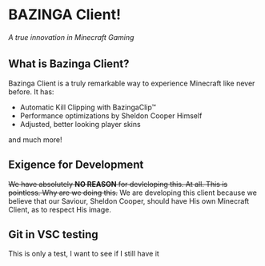 # BAZINGA Client!
###### A true innovation in Minecraft Gaming

## What is Bazinga Client?
  Bazinga Client is a truly remarkable way to experience Minecraft like never before. It has:
  - Automatic Kill Clipping with BazingaClip™ 
  - Performance optimizations by Sheldon Cooper Himself
  - Adjusted, better looking player skins
 
  and much more!
  
##  Exigence for Development

 ~~We have absolutely **NO REASON** for devleloping this. At all. This is pointless. Why are we doing this.~~
We are developing this client because we believe that our Saviour, Sheldon Cooper, should have His own Minecraft Client, as to respect His image.


## Git in VSC testing
 This is only a test, I want to see if I still have it